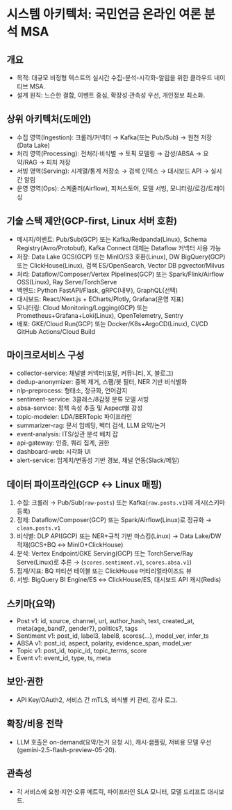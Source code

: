 # 시스템 아키텍처: 국민연금 온라인 여론 분석 MSA

## 개요
- 목적: 대규모 비정형 텍스트의 실시간 수집-분석-시각화-알림을 위한 클라우드 네이티브 MSA.
- 설계 원칙: 느슨한 결합, 이벤트 중심, 확장성·관측성 우선, 개인정보 최소화.

## 상위 아키텍처(도메인)
- 수집 영역(Ingestion): 크롤러/커넥터 → Kafka(또는 Pub/Sub) → 원천 저장(Data Lake)
- 처리 영역(Processing): 전처리·비식별 → 토픽 모델링 → 감성/ABSA → 요약/RAG → 피처 저장
- 서빙 영역(Serving): 시계열/통계 저장소 → 검색 인덱스 → 대시보드 API → 실시간 알림
- 운영 영역(Ops): 스케줄러(Airflow), 피처스토어, 모델 서빙, 모니터링/로깅/트레이싱

## 기술 스택 제안(GCP-first, Linux 서버 호환)
- 메시지/이벤트: Pub/Sub(GCP) 또는 Kafka/Redpanda(Linux), Schema Registry(Avro/Protobuf), Kafka Connect 대체는 Dataflow 커넥터 사용 가능
- 저장: Data Lake GCS(GCP) 또는 MinIO/S3 호환(Linux), DW BigQuery(GCP) 또는 ClickHouse(Linux), 검색 ES/OpenSearch, Vector DB pgvector/Milvus
- 처리: Dataflow/Composer/Vertex Pipelines(GCP) 또는 Spark/Flink/Airflow OSS(Linux), Ray Serve/TorchServe
- 백엔드: Python FastAPI/Flask, gRPC(내부), GraphQL(선택)
- 대시보드: React/Next.js + ECharts/Plotly, Grafana(운영 지표)
- 모니터링: Cloud Monitoring/Logging(GCP) 또는 Prometheus+Grafana+Loki(Linux), OpenTelemetry, Sentry
- 배포: GKE/Cloud Run(GCP) 또는 Docker/K8s+ArgoCD(Linux), CI/CD GitHub Actions/Cloud Build

## 마이크로서비스 구성
- collector-service: 채널별 커넥터(포털, 커뮤니티, X, 블로그)
- dedup-anonymizer: 중복 제거, 스팸/봇 필터, NER 기반 비식별화
- nlp-preprocess: 형태소, 정규화, 언어감지
- sentiment-service: 3클래스/8감정 분류 모델 서빙
- absa-service: 정책 속성 추출 및 Aspect별 감성
- topic-modeler: LDA/BERTopic 파이프라인
- summarizer-rag: 문서 임베딩, 벡터 검색, LLM 요약/논거
- event-analysis: ITS/상관 분석 배치 잡
- api-gateway: 인증, 쿼리 집계, 권한
- dashboard-web: 시각화 UI
- alert-service: 임계치/변동성 기반 경보, 채널 연동(Slack/메일)

## 데이터 파이프라인(GCP ↔ Linux 매핑)
1) 수집: 크롤러 → Pub/Sub(`raw-posts`) 또는 Kafka(`raw.posts.v1`)에 게시(스키마 등록)
2) 정제: Dataflow/Composer(GCP) 또는 Spark/Airflow(Linux)로 정규화 → `clean.posts.v1`
3) 비식별: DLP API(GCP) 또는 NER+규칙 기반 마스킹(Linux) → Data Lake/DW 적재(GCS+BQ ↔ MinIO+ClickHouse)
4) 분석: Vertex Endpoint/GKE Serving(GCP) 또는 TorchServe/Ray Serve(Linux)로 추론 → (`scores.sentiment.v1`, `scores.absa.v1`)
5) 집계/지표: BQ 파티션 테이블 또는 ClickHouse 머티리얼라이즈드 뷰
6) 서빙: BigQuery BI Engine/ES ↔ ClickHouse/ES, 대시보드 API 캐시(Redis)

## 스키마(요약)
- Post v1: id, source, channel, url, author_hash, text, created_at, meta{age_band?, gender?}, politics?, tags
- Sentiment v1: post_id, label3, label8, scores{...}, model_ver, infer_ts
- ABSA v1: post_id, aspect, polarity, evidence_span, model_ver
- Topic v1: post_id, topic_id, topic_terms, score
- Event v1: event_id, type, ts, meta

## 보안·권한
- API Key/OAuth2, 서비스 간 mTLS, 비식별 키 관리, 감사 로그.

## 확장/비용 전략
- LLM 호출은 on-demand(요약/논거 요청 시), 캐시·샘플링, 저비용 모델 우선(gemini-2.5-flash-preview-05-20).

## 관측성
- 각 서비스에 요청·지연·오류 메트릭, 파이프라인 SLA 모니터, 모델 드리프트 대시보드.

